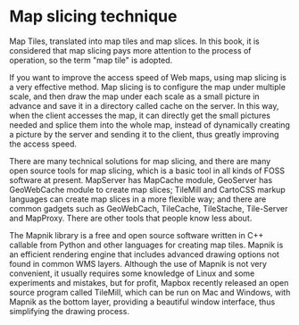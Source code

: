 # Map slicing technique

Map Tiles, translated into map tiles and map slices. In this book, it is considered that map slicing pays more attention to the process of operation, so the term "map tile" is adopted.

If you want to improve the access speed of Web maps, using map slicing is a very effective method. Map slicing is to configure the map under multiple scale, and then draw the map under each scale as a small picture in advance and save it in a directory called cache on the server. In this way, when the client accesses the map, it can directly get the small pictures needed and splice them into the whole map, instead of dynamically creating a picture by the server and sending it to the client, thus greatly improving the access speed.

There are many technical solutions for map slicing, and there are many open source tools for map slicing, which is a basic tool in all kinds of FOSS software at present. MapServer has MapCache module, GeoServer has GeoWebCache module to create map slices; TileMill and CartoCSS markup languages can create map slices in a more flexible way; and there are common gadgets such as GeoWebCach, TileCache, TileStache, Tile-Server and MapProxy. There are other tools that people know less about.

The Mapnik library is a free and open source software written in C++ callable from Python and other languages for creating map tiles. Mapnik is an efficient rendering engine that includes advanced drawing options not found in common WMS layers. Although the use of Mapnik is not very convenient, it usually requires some knowledge of Linux and some experiments and mistakes, but for profit, Mapbox recently released an open source program called TileMill, which can be run on Mac and Windows, with Mapnik as the bottom layer, providing a beautiful window interface, thus simplifying the drawing process.
